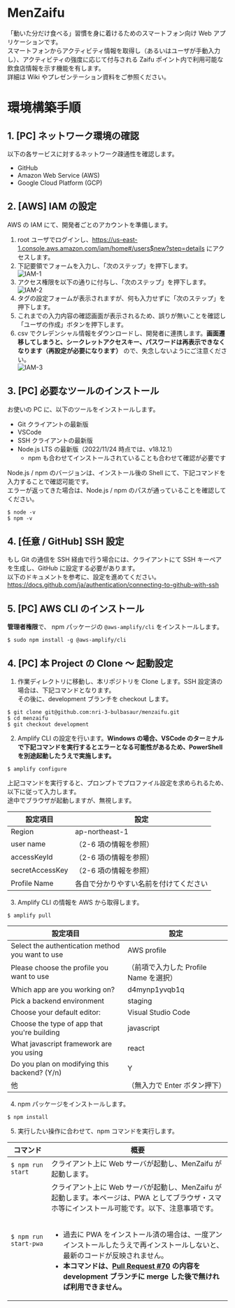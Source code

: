 # MenZaifu

「動いた分だけ食べる」習慣を身に着けるためのスマートフォン向け Web アプリケーションです。  
スマートフォンからアクティビティ情報を取得し（あるいはユーザが手動入力し）、アクティビティの強度に応じて付与される Zaifu ポイント内で利用可能な飲食店情報を示す機能を有します。  
詳細は Wiki やプレゼンテーション資料をご参照ください。

# 環境構築手順

## 1. [PC] ネットワーク環境の確認

以下の各サービスに対するネットワーク疎通性を確認します。

- GitHub
- Amazon Web Service (AWS)
- Google Cloud Platform (GCP)

## 2. [AWS] IAM の設定

AWS の IAM にて、開発者ごとのアカウントを準備します。

1. root ユーザでログインし、https://us-east-1.console.aws.amazon.com/iam/home#/users$new?step=details にアクセスします。
2. 下記要領でフォームを入力し、「次のステップ」を押下します。<br />![IAM-1](/img/1-1.png)
3. アクセス権限を以下の通りに付与し、「次のステップ」を押下します。<br />![IAM-2](/img/1-2.png)
4. タグの設定フォームが表示されますが、何も入力せずに「次のステップ」を押下します。
5. これまでの入力内容の確認画面が表示されるため、誤りが無いことを確認し「ユーザの作成」ボタンを押下します。
6. csv でクレデンシャル情報をダウンロードし、開発者に連携します。**画面遷移してしまうと、シークレットアクセスキー、パスワードは再表示できなくなります（再設定が必要になります）** ので、失念しないようにご注意ください。<br />![IAM-3](/img/1-3.png)

## 3. [PC] 必要なツールのインストール

お使いの PC に、以下のツールをインストールします。

- Git クライアントの最新版
- VSCode
- SSH クライアントの最新版
- Node.js LTS の最新版（2022/11/24 時点では、v18.12.1）
  - npm も合わせてインストールされていることも合わせて確認が必要です

Node.js / npm のバージョンは、インストール後の Shell にて、下記コマンドを入力することで確認可能です。  
エラーが返ってきた場合は、Node.js / npm のパスが通っていることを確認してください。

```
$ node -v
$ npm -v
```

## 4. [任意 / GitHub] SSH 設定

もし Git の通信を SSH 経由で行う場合には、クライアントにて SSH キーペアを生成し、GitHub に設定する必要があります。  
以下のドキュメントを参考に、設定を進めてください。  
https://docs.github.com/ja/authentication/connecting-to-github-with-ssh

## 5. [PC] AWS CLI のインストール

**管理者権限**で、 npm パッケージの `@aws-amplify/cli` をインストールします。

```
$ sudo npm install -g @aws-amplify/cli
```

## 4. [PC] 本 Project の Clone ～ 起動設定

1. 作業ディレクトリに移動し、本リポジトリを Clone します。SSH 設定済の場合は、下記コマンドとなります。<br />その後に、development ブランチを checkout します。

```
$ git clone git@github.com:nri-3-bulbasaur/menzaifu.git
$ cd menzaifu
$ git checkout development
```

2. Amplify CLI の設定を行います。**Windows の場合、VSCode のターミナルで下記コマンドを実行するとエラーとなる可能性があるため、PowerShell を別途起動したうえで実施します。**

```
$ amplify configure
```

上記コマンドを実行すると、プロンプトでプロファイル設定を求められるため、以下に従って入力します。  
途中でブラウザが起動しますが、無視します。

| 設定項目        | 設定                                   |
| --------------- | -------------------------------------- |
| Region          | ap-northeast-1                         |
| user name       | （2-6 項の情報を参照）                 |
| accessKeyId     | （2-6 項の情報を参照）                 |
| secretAccessKey | （2-6 項の情報を参照）                 |
| Profile Name    | 各自で分かりやすい名前を付けてください |

3. Amplify CLI の情報を AWS から取得します。

```
$ amplify pull
```

| 設定項目                                         | 設定                                   |
| ------------------------------------------------ | -------------------------------------- |
| Select the authentication method you want to use | AWS profile                            |
| Please choose the profile you want to use        | （前項で入力した Profile Name を選択） |
| Which app are you working on?                    | d4mynp1yvqb1q                          |
| Pick a backend environment                       | staging                                |
| Choose your default editor:                      | Visual Studio Code                     |
| Choose the type of app that you're building      | javascript                             |
| What javascript framework are you using          | react                                  |
| Do you plan on modifying this backend? (Y/n)     | Y                                      |
| 他                                               | （無入力で Enter ボタン押下）          |

4. npm パッケージをインストールします。

```
$ npm install
```

5. 実行したい操作に合わせて、npm コマンドを実行します。

| コマンド              | 概要                                                                                                                                                                                                                                                                                                                                                                                                                                                                   |
| --------------------- | ---------------------------------------------------------------------------------------------------------------------------------------------------------------------------------------------------------------------------------------------------------------------------------------------------------------------------------------------------------------------------------------------------------------------------------------------------------------------- |
| `$ npm run start`     | クライアント上に Web サーバが起動し、MenZaifu が起動します。                                                                                                                                                                                                                                                                                                                                                                                                           |
| `$ npm run start-pwa` | クライアント上に Web サーバが起動し、MenZaifu が起動します。本ページは、PWA としてブラウザ・スマホ等にインストール可能です。以下、注意事項です。<br /><br /><ul><li>過去に PWA をインストール済の場合は、一度アンインストールしたうえで再インストールしないと、最新のコードが反映されません。<li>**本コマンドは、[Pull Request #70](https://github.com/nri-3-bulbasaur/menzaifu/pull/70) の内容を development ブランチに merge した後で無ければ利用できません。**</ul> |
